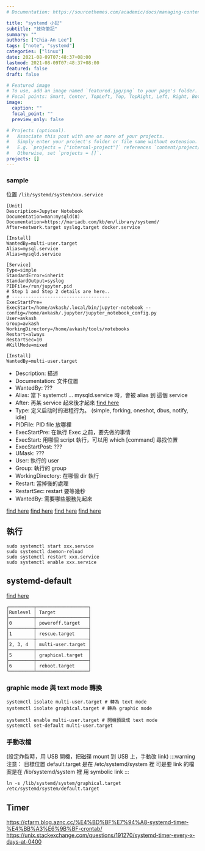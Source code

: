 ```yaml
---
# Documentation: https://sourcethemes.com/academic/docs/managing-content/

title: "systemd 小記"
subtitle: "技術筆記"
summary: ""
authors: ["Chia-An Lee"]
tags: ["note", "systemd"]
categories: ["linux"]
date: 2021-08-09T07:48:37+08:00
lastmod: 2021-08-09T07:48:37+08:00
featured: false
draft: false

# Featured image
# To use, add an image named `featured.jpg/png` to your page's folder.
# Focal points: Smart, Center, TopLeft, Top, TopRight, Left, Right, BottomLeft, Bottom, BottomRight.
image:
  caption: ""
  focal_point: ""
  preview_only: false

# Projects (optional).
#   Associate this post with one or more of your projects.
#   Simply enter your project's folder or file name without extension.
#   E.g. `projects = ["internal-project"]` references `content/project/deep-learning/index.md`.
#   Otherwise, set `projects = []`.
projects: []
---
```


### sample
位置 `/lib/systemd/system/xxx.service`
```shell=
[Unit]
Description=Jupyter Notebook
Documentation=man:mysqld(8)
Documentation=https://mariadb.com/kb/en/library/systemd/
After=network.target syslog.target docker.service

[Install]
WantedBy=multi-user.target
Alias=mysql.service
Alias=mysqld.service

[Service]
Type=simple
StandardError=inherit
StandardOutput=syslog
PIDFile=/run/jupyter.pid
# Step 1 and Step 2 details are here..
# ------------------------------------
ExecStartPre=
ExecStart=/home/avkash/.local/bin/jupyter-notebook --config=/home/avkash/.jupyter/jupyter_notebook_config.py
User=avkash
Group=avkash
WorkingDirectory=/home/avkash/tools/notebooks
Restart=always
RestartSec=10
#KillMode=mixed

[Install]
WantedBy=multi-user.target
```

- Description: 描述
- Documentation: 文件位置
- WantedBy: ???
- Alias: 當下 systemctl ... mysqld.service 時，會被 alias 到 這個 service
- After: 再某 service 起來後才起來 [find here](https://stackoverflow.com/questions/21830670/systemd-start-service-after-specific-service)
- Type: 定义启动时的进程行为。 (simple, forking, oneshot, dbus, notify, idle)
- PIDFile: PID file 放哪裡
- ExecStartPre: 在執行 Exec 之前，要先做的事情
- ExecStart: 用哪個 script 執行，可以用 which [command] 尋找位置
- ExecStartPost: ???
- UMask: ???
- User: 執行的 user
- Group: 執行的 group
- WorkingDirectory: 在哪個 dir 執行
- Restart: 當掉後的處理
- RestartSec: restart 要等幾秒
- WantedBy: 需要哪些服務先起來

[find here](https://aichamp.wordpress.com/2017/06/13/setting-up-jupyter-notebook-server-as-service-in-ubuntu-16-04/)
[find here](https://www.freedesktop.org/software/systemd/man/systemd.service.html)
[find here](https://wiki.ubuntu.com/SystemdForUpstartUsers)
[find here](http://www.ruanyifeng.com/blog/2016/03/systemd-tutorial-commands.html)

## 執行
```shell
sudo systemctl start xxx.service
sudo systemctl daemon-reload
sudo systemctl restart xxx.service
sudo systemctl enable xxx.service
```

## systemd-default
[find here](https://www.systutorials.com/239880/change-systemd-boot-target-linux/)
```
┌─────────┬───────────────────┐
│Runlevel │ Target            │
├─────────┼───────────────────┤
│0        │ poweroff.target   │
├─────────┼───────────────────┤
│1        │ rescue.target     │
├─────────┼───────────────────┤
│2, 3, 4  │ multi-user.target │
├─────────┼───────────────────┤
│5        │ graphical.target  │
├─────────┼───────────────────┤
│6        │ reboot.target     │
└─────────┴───────────────────┘
```

### graphic mode 與 text mode 轉換
```shell
systemctl isolate multi-user.target # 轉為 text mode
systemctl isolate graphical.target # 轉為 graphic mode

systemctl enable multi-user.target # 開機預設成 text mode
systemctl set-default multi-user.target
```

### 手動改檔
(設定炸裂時，用 USB 開機，把磁碟 mount 到 USB 上，手動改 link)
:::warning
注意：
目標位置 default.target 是在 /etc/systemd/system 裡
可是要 link 的檔案是在 /lib/systemd/system 裡
用 symbolic link
:::
```shell
ln -s /lib/systemd/system/graphical.target /etc/systemd/system/default.target
```

## Timer

https://cfarm.blog.aznc.cc/%E4%BD%BF%E7%94%A8-systemd-timer-%E4%BB%A3%E6%9B%BF-crontab/
https://unix.stackexchange.com/questions/191270/systemd-timer-every-x-days-at-0400
